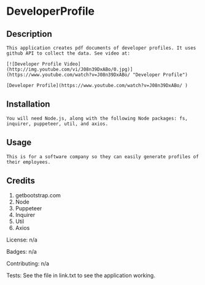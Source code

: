 # DeveloperProfile

## Description

    This application creates pdf documents of developer profiles. It uses github API to collect the data. See video at:

    [![Developer Profile Video](http://img.youtube.com/vi/J08n39DxABo/0.jpg)](https://www.youtube.com/watch?v=J08n39DxABo/ "Developer Profile")

    [Developer Profile](https://www.youtube.com/watch?v=J08n39DxABo/ )

<!-- [![Fibonacci RMI Java EE](http://img.youtube.com/vi/nX_inqaAzOI/0.jpg)](https://www.youtube.com/watch?v=nX_inqaAzOI&feature=youtu.be&hd=1 "RMI Fibonacci Java") -->

## Installation

    You will need Node.js, along with the following Node packages: fs, inquirer, puppeteer, util, and axios.

## Usage

    This is for a software company so they can easily generate profiles of their employees.

## Credits

1. getbootstrap.com
2. Node
3. Puppeteer
4. Inquirer
5. Util
6. Axios

License: n/a

Badges: n/a

Contributing: n/a

Tests: See the file in link.txt to see the application working.
